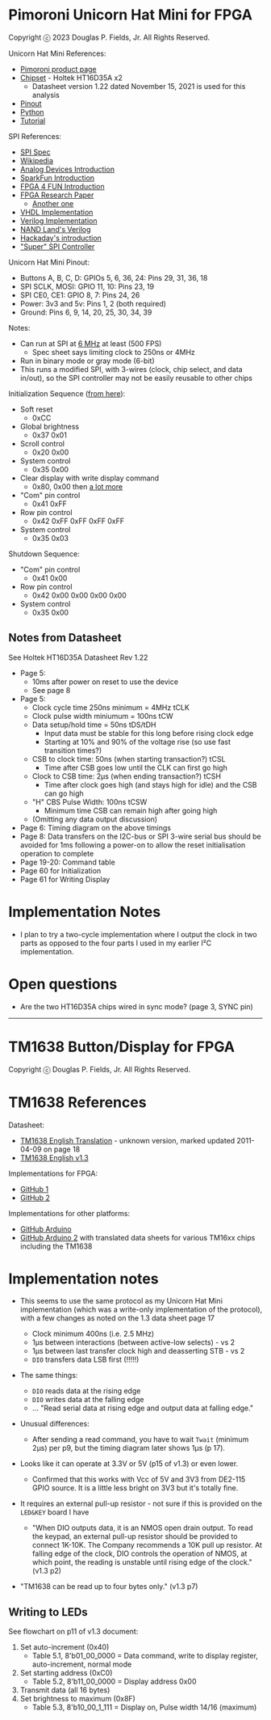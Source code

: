 # Pimoroni Unicorn Hat Mini for FPGA

Copyright ⓒ 2023 Douglas P. Fields, Jr. All Rights Reserved.

Unicorn Hat Mini References:
* [Pimoroni product page](https://shop.pimoroni.com/en-us/products/unicorn-hat-mini)
* [Chipset](https://www.holtek.com/productdetail/-/vg/ht16d35a_b) - Holtek HT16D35A x2
  * Datasheet version 1.22 dated November 15, 2021 is used for this analysis
* [Pinout](https://pinout.xyz/pinout/unicorn_hat_mini#)
* [Python](https://github.com/pimoroni/unicornhatmini-python)
* [Tutorial](https://learn.pimoroni.com/tutorial/hel/getting-started-with-unicorn-hat-mini)

SPI References:
* [SPI Spec](https://www.mouser.com/pdfdocs/tn15_spi_interface_specification.PDF)
* [Wikipedia](https://en.wikipedia.org/wiki/Serial_Peripheral_Interface)
* [Analog Devices Introduction](https://www.analog.com/en/analog-dialogue/articles/introduction-to-spi-interface.html)
* [SparkFun Introduction](https://learn.sparkfun.com/tutorials/serial-peripheral-interface-spi/all)
* [FPGA 4 FUN Introduction](https://www.fpga4fun.com/SPI1.html)
* [FPGA Research Paper](https://iopscience.iop.org/article/10.1088/1742-6596/1449/1/012027/pdf)
  * [Another one](https://www.ijitee.org/wp-content/uploads/papers/v2i2/B0350012213.pdf)
* [VHDL Implementation](https://github.com/jakubcabal/spi-fpga)
* [Verilog Implementation](https://alchitry.com/serial-peripheral-interface-spi-verilog)
* [NAND Land's Verilog](https://github.com/nandland/spi-master)
* [Hackaday's introduction](https://hackaday.io/project/119133-rops/log/144622-starting-with-verilog-and-spi)
* ["Super" SPI Controller](https://www.circuitden.com/blog/22)

Unicorn Hat Mini Pinout:
* Buttons A, B, C, D: GPIOs 5, 6, 36, 24: Pins 29, 31, 36, 18
* SPI SCLK, MOSI: GPIO 11, 10: Pins 23, 19
* SPI CE0, CE1: GPIO 8, 7: Pins 24, 26
* Power: 3v3 and 5v: Pins 1, 2 (both required)
* Ground: Pins 6, 9, 14, 20, 25, 30, 34, 39

Notes:
* Can run at SPI at [6 MHz](https://github.com/pimoroni/unicornhatmini-python/blob/master/library/unicornhatmini/__init__.py) at least (500 FPS)
  * Spec sheet says limiting clock to 250ns or 4MHz
* Run in binary mode or gray mode (6-bit)
* This runs a modified SPI, with 3-wires (clock, chip select, and data in/out),
  so the SPI controller may not be easily reusable to other chips

Initialization Sequence ([from here](https://github.com/pimoroni/unicornhatmini-python/blob/master/library/unicornhatmini/__init__.py)):
* Soft reset
  * 0xCC
* Global brightness
  * 0x37 0x01
* Scroll control
  * 0x20 0x00
* System control
  * 0x35 0x00
* Clear display with write display command
  * 0x80, 0x00 then [a lot more](https://github.com/pimoroni/unicornhatmini-python/blob/master/library/unicornhatmini/__init__.py#LL62C76-L62C76)
* "Com" pin control
  * 0x41 0xFF
* Row pin control
  * 0x42 0xFF 0xFF 0xFF 0xFF
* System control
  * 0x35 0x03

Shutdown Sequence:
* "Com" pin control
  * 0x41 0x00
* Row pin control
  * 0x42 0x00 0x00 0x00 0x00 
* System control
  * 0x35 0x00

## Notes from Datasheet

See Holtek HT16D35A Datasheet Rev 1.22

* Page 5:
  * 10ms after power on reset to use the device
  * See page 8
* Page 5:
  * Clock cycle time 250ns minimum = 4MHz tCLK
  * Clock pulse width miniumum = 100ns tCW
  * Data setup/hold time = 50ns tDS/tDH
    * Input data must be stable for this long before rising clock edge
    * Starting at 10% and 90% of the voltage rise (so use fast transition times?)
  * CSB to clock time: 50ns (when starting transaction?) tCSL
    * Time after CSB goes low until the CLK can first go high
  * Clock to CSB time: 2µs (when ending transaction?) tCSH
    * Time after clock goes high (and stays high for idle) and the CSB can go high
  * "H" CBS Pulse Width: 100ns tCSW
    * Minimum time CSB can remain high after going high
  * (Omitting any data output discussion)
* Page 6: Timing diagram on the above timings
* Page 8: Data transfers on the I2C-bus or SPI 3-wire serial bus
  should be avoided for 1ms following a power-on to
  allow the reset initialisation operation to complete
* Page 19-20: Command table
* Page 60 for Initialization
* Page 61 for Writing Display

# Implementation Notes

* I plan to try a two-cycle implementation where I output the clock in two parts
  as opposed to the four parts I used in my earlier I²C implementation.

# Open questions

* Are the two HT16D35A chips wired in sync mode? (page 3, SYNC pin)

--------------------------------------------------------------------------------------------------------

# TM1638 Button/Display for FPGA

Copyright ⓒ Douglas P. Fields, Jr. All Rights Reserved.

# TM1638 References

Datasheet:
* [TM1638 English Translation](https://github.com/maxint-rd/TM16xx/blob/master/documents/LED%20driver%20TM1638en.pdf) - unknown version, marked updated 2011-04-09 on page 18
* [TM1638 English v1.3](https://futuranet.it/futurashop/image/catalog/data/Download/TM1638_V1.3_EN.pdf)

Implementations for FPGA:
* [GitHub 1](https://github.com/alangarf/tm1638-verilog)
* [GitHub 2](https://github.com/mangakoji/TM1638_LED_KEY_DRV)

Implementations for other platforms:
* [GitHub Arduino](https://github.com/codebeat-nl/xtm1638)
* [GitHub Arduino 2](https://github.com/maxint-rd/TM16xx) with translated data sheets for various TM16xx chips including the TM1638

# Implementation notes

* This seems to use the same protocol as my Unicorn Hat Mini implementation
  (which was a write-only implementation of the protocol), with a few changes
  as noted on the 1.3 data sheet page 17
  * Clock minimum 400ns (i.e. 2.5 MHz)
  * 1µs between interactions (between active-low selects) - vs 2
  * 1µs between last transfer clock high and deasserting STB - vs 2
  * `DIO` transfers data LSB first (!!!!!)
* The same things:
  * `DIO` reads data at the rising edge
  * `DIO` writes data at the falling edge
  * ... "Read serial data at rising edge and output data at falling edge."
* Unusual differences:
  * After sending a read command, you have to wait `Twait` (minimum 2µs) per p9,
    but the timing diagram later shows 1µs (p 17).

* Looks like it can operate at 3.3V or 5V (p15 of v1.3) or even lower.
  * Confirmed that this works with Vcc of 5V and 3V3 from DE2-115 GPIO source.
    It is a little less bright on 3V3 but it's totally fine.

* It requires an external pull-up resistor - not sure if this is provided on the
  `LED&KEY` board I have
  * "When DIO outputs data, it is an NMOS open drain output. To read the keypad, 
    an external pull-up resistor should be provided to connect 1K-10K. The Company recommends a
    10K pull up resistor. At falling edge of the clock, DIO controls the operation of NMOS, at 
    which point, the reading is unstable until rising edge of the clock." (v1.3 p2)

* "TM1638 can be read up to four bytes only." (v1.3 p7)

## Writing to LEDs

See flowchart on p11 of v1.3 document:

1. Set auto-increment (0x40)
   * Table 5.1, 8'b01_00_0000 = Data command, write to display register, auto-increment, normal mode
2. Set starting address (0xC0)
   * Table 5.2, 8'b11_00_0000 = Display address 0x00
3. Transmit data (all 16 bytes)
4. Set brightness to maximum (0x8F)
   * Table 5.3, 8'b10_00_1_111 = Display on, Pulse width 14/16 (maximum)
